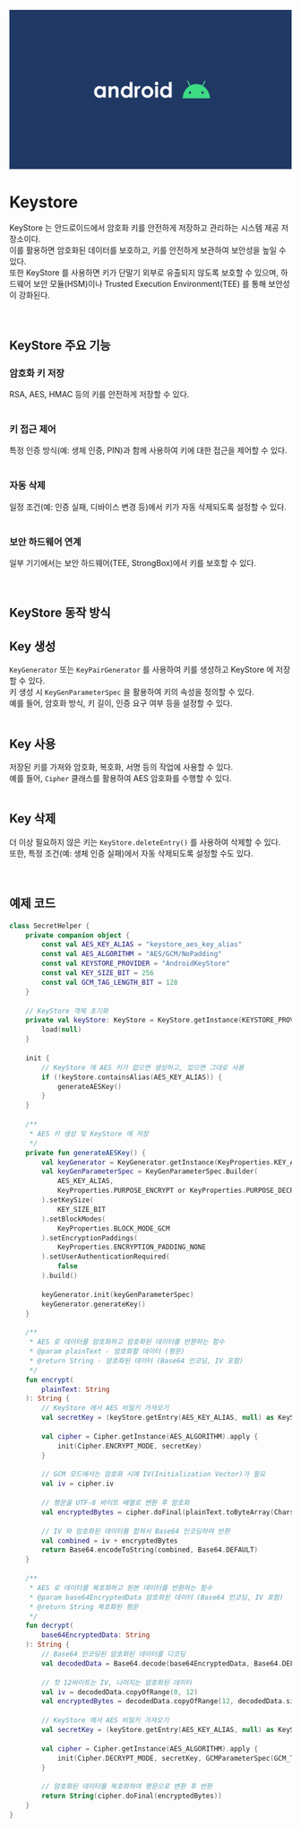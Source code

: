 ![image](./android.png)
# Keystore
KeyStore 는 안드로이드에서 암호화 키를 안전하게 저장하고 관리하는 시스템 제공 저장소이다.<br/>
이를 활용하면 암호화된 데이터를 보호하고, 키를 안전하게 보관하여 보안성을 높일 수 있다.<br/>
또한 KeyStore 를 사용하면 키가 단말기 외부로 유출되지 않도록 보호할 수 있으며, 하드웨어 보안 모듈(HSM)이나 Trusted Execution Environment(TEE) 를 통해 보안성이 강화된다.<br/>
<br/>
<br/>

## KeyStore 주요 기능
### 암호화 키 저장
RSA, AES, HMAC 등의 키를 안전하게 저장할 수 있다.<br/>
<br/>

### 키 접근 제어
특정 인증 방식(예: 생체 인증, PIN)과 함께 사용하여 키에 대한 접근을 제어할 수 있다.<br/>
<br/>

### 자동 삭제
일정 조건(예: 인증 실패, 디바이스 변경 등)에서 키가 자동 삭제되도록 설정할 수 있다.<br/>
<br/>

### 보안 하드웨어 연계
일부 기기에서는 보안 하드웨어(TEE, StrongBox)에서 키를 보호할 수 있다.<br/>
<br/>
<br/>

## KeyStore 동작 방식
## Key 생성
`KeyGenerator` 또는 `KeyPairGenerator` 를 사용하여 키를 생성하고 KeyStore 에 저장할 수 있다.<br/>
키 생성 시 `KeyGenParameterSpec` 을 활용하여 키의 속성을 정의할 수 있다.<br/>
예를 들어, 암호화 방식, 키 길이, 인증 요구 여부 등을 설정할 수 있다.<br/>
<br/>

## Key 사용
저장된 키를 가져와 암호화, 복호화, 서명 등의 작업에 사용할 수 있다.<br/>
예를 들어, `Cipher` 클래스를 활용하여 AES 암호화를 수행할 수 있다.<br/>
<br/>

## Key 삭제
더 이상 필요하지 않은 키는 `KeyStore.deleteEntry()` 를 사용하여 삭제할 수 있다.<br/>
또한, 특정 조건(예: 생체 인증 실패)에서 자동 삭제되도록 설정할 수도 있다.<br/>
<br/>
<br/>

## 예제 코드
```kotlin
class SecretHelper {
    private companion object {
        const val AES_KEY_ALIAS = "keystore_aes_key_alias"
        const val AES_ALGORITHM = "AES/GCM/NoPadding"
        const val KEYSTORE_PROVIDER = "AndroidKeyStore"
        const val KEY_SIZE_BIT = 256
        const val GCM_TAG_LENGTH_BIT = 128
    }

    // KeyStore 객체 초기화
    private val keyStore: KeyStore = KeyStore.getInstance(KEYSTORE_PROVIDER).apply {
        load(null)
    }

    init {
        // KeyStore 에 AES 키가 없으면 생성하고, 있으면 그대로 사용
        if (!keyStore.containsAlias(AES_KEY_ALIAS)) {
            generateAESKey()
        }
    }

    /**
     * AES 키 생성 및 KeyStore 에 저장
     */
    private fun generateAESKey() {
        val keyGenerator = KeyGenerator.getInstance(KeyProperties.KEY_ALGORITHM_AES, KEYSTORE_PROVIDER)
        val keyGenParameterSpec = KeyGenParameterSpec.Builder(
            AES_KEY_ALIAS,
            KeyProperties.PURPOSE_ENCRYPT or KeyProperties.PURPOSE_DECRYPT
        ).setKeySize(
            KEY_SIZE_BIT
        ).setBlockModes(
            KeyProperties.BLOCK_MODE_GCM
        ).setEncryptionPaddings(
            KeyProperties.ENCRYPTION_PADDING_NONE
        ).setUserAuthenticationRequired(
            false
        ).build()

        keyGenerator.init(keyGenParameterSpec)
        keyGenerator.generateKey()
    }

    /**
     * AES 로 데이터를 암호화하고 암호화된 데이터를 반환하는 함수
     * @param plainText - 암호화할 데이터 (평문)
     * @return String - 암호화된 데이터 (Base64 인코딩, IV 포함)
     */
    fun encrypt(
        plainText: String
    ): String {
        // KeyStore 에서 AES 비밀키 가져오기
        val secretKey = (keyStore.getEntry(AES_KEY_ALIAS, null) as KeyStore.SecretKeyEntry).secretKey

        val cipher = Cipher.getInstance(AES_ALGORITHM).apply {
            init(Cipher.ENCRYPT_MODE, secretKey)
        }

        // GCM 모드에서는 암호화 시에 IV(Initialization Vector)가 필요
        val iv = cipher.iv

        // 평문을 UTF-8 바이트 배열로 변환 후 암호화
        val encryptedBytes = cipher.doFinal(plainText.toByteArray(Charsets.UTF_8))

        // IV 와 암호화된 데이터를 합쳐서 Base64 인코딩하여 반환
        val combined = iv + encryptedBytes
        return Base64.encodeToString(combined, Base64.DEFAULT)
    }

    /**
     * AES 로 데이터를 복호화하고 원본 데이터를 반환하는 함수
     * @param base64EncryptedData 암호화된 데이터 (Base64 인코딩, IV 포함)
     * @return String 복호화된 평문
     */
    fun decrypt(
        base64EncryptedData: String
    ): String {
        // Base64 인코딩된 암호화된 데이터를 디코딩
        val decodedData = Base64.decode(base64EncryptedData, Base64.DEFAULT)

        // 첫 12바이트는 IV, 나머지는 암호화된 데이터
        val iv = decodedData.copyOfRange(0, 12)
        val encryptedBytes = decodedData.copyOfRange(12, decodedData.size)

        // KeyStore 에서 AES 비밀키 가져오기
        val secretKey = (keyStore.getEntry(AES_KEY_ALIAS, null) as KeyStore.SecretKeyEntry).secretKey

        val cipher = Cipher.getInstance(AES_ALGORITHM).apply {
            init(Cipher.DECRYPT_MODE, secretKey, GCMParameterSpec(GCM_TAG_LENGTH_BIT, iv))
        }

        // 암호화된 데이터를 복호화하여 평문으로 변환 후 반환
        return String(cipher.doFinal(encryptedBytes))
    }
}
```